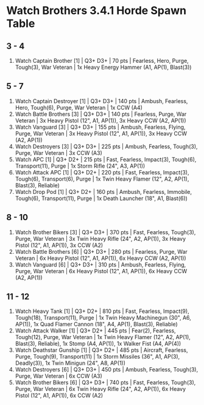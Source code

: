# Watch Brothers 3.4.1 Horde Spawn Table

## 3 - 4

1. Watch Captain Brother [1] | Q3+ D3+ | 70 pts | Fearless, Hero, Purge, Tough(3), War Veteran | 1x Heavy Energy Hammer (A1, AP(1), Blast(3))

## 5 - 7

1. Watch Captain Destroyer [1] | Q3+ D3+ | 140 pts | Ambush, Fearless, Hero, Tough(6), Purge, War Veteran | 1x CCW (A4)
1. Watch Battle Brothers [3] | Q3+ D3+ | 140 pts | Fearless, Purge, War Veteran | 3x Heavy Pistol (12", A1, AP(1)), 3x Heavy CCW (A2, AP(1))
1. Watch Vanguard [3] | Q3+ D3+ | 155 pts | Ambush, Fearless, Flying, Purge, War Veteran | 3x Heavy Pistol (12", A1, AP(1)), 3x Heavy CCW (A2, AP(1))
1. Watch Destroyers [3] | Q3+ D3+ | 225 pts | Ambush, Fearless, Tough(3), Purge, War Veteran | 3x CCW (A3)
1. Watch APC [1] | Q3+ D2+ | 215 pts | Fast, Fearless, Impact(3), Tough(6), Transport(11), Purge | 1x Storm Rifle (24", A3, AP(1))
1. Watch Attack APC [1] | Q3+ D2+ | 220 pts | Fast, Fearless, Impact(3), Tough(6), Transport(6), Purge | 1x Twin Heavy Flamer (12", A2, AP(1), Blast(3), Reliable)
1. Watch Drop Pod [1] | Q3+ D2+ | 160 pts | Ambush, Fearless, Immobile, Tough(6), Transport(11), Purge | 1x Death Launcher (18", A1, Blast(6))

## 8 - 10

1. Watch Brother Bikers [3] | Q3+ D3+ | 370 pts | Fast, Fearless, Tough(3), Purge, War Veteran | 3x Twin Heavy Rifle (24", A2, AP(1)), 3x Heavy Pistol (12", A1, AP(1)), 3x CCW (A2)
1. Watch Battle Brothers [6] | Q3+ D3+ | 280 pts | Fearless, Purge, War Veteran | 6x Heavy Pistol (12", A1, AP(1)), 6x Heavy CCW (A2, AP(1))
1. Watch Vanguard [6] | Q3+ D3+ | 310 pts | Ambush, Fearless, Flying, Purge, War Veteran | 6x Heavy Pistol (12", A1, AP(1)), 6x Heavy CCW (A2, AP(1))

## 11 - 12

1. Watch Heavy Tank [1] | Q3+ D2+ | 810 pts | Fast, Fearless, Impact(9), Tough(18), Transport(11), Purge | 1x Twin Heavy Machinegun (30", A6, AP(1)), 1x Quad Flamer Cannon (18", A4, AP(1), Blast(3), Reliable)
1. Watch Attack Walker [1] | Q3+ D2+ | 445 pts | Fear(2), Fearless, Tough(12), Purge, War Veteran | 1x Twin Heavy Flamer (12", A2, AP(1), Blast(3), Reliable), 1x Stomp (A4, AP(1)), 1x Walker Fist (A4, AP(4))
1. Watch Deathstar Gunship [1] | Q3+ D2+ | 485 pts | Aircraft, Fearless, Purge, Tough(9), Transport(11) | 1x Storm Missiles (36", A1, AP(3), Deadly(3)), 1x Twin Minigun (24", A8, AP(1))
1. Watch Destroyers [6] | Q3+ D3+ | 450 pts | Ambush, Fearless, Tough(3), Purge, War Veteran | 6x CCW (A3)
1. Watch Brother Bikers [6] | Q3+ D3+ | 740 pts | Fast, Fearless, Tough(3), Purge, War Veteran | 6x Twin Heavy Rifle (24", A2, AP(1)), 6x Heavy Pistol (12", A1, AP(1)), 6x CCW (A2)